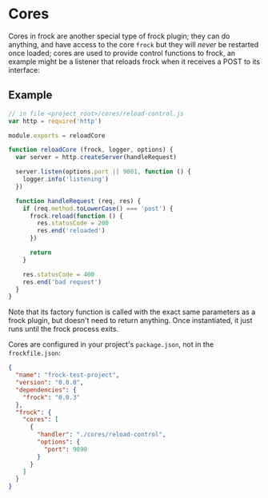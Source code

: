 # Cores

Cores in frock are another special type of frock plugin; they can do anything,
and have access to the core `frock` but they will _never_ be restarted once
loaded; cores are used to provide control functions to frock, an example might
be a listener that reloads frock when it receives a POST to its interface:

## Example

```javascript
// in file <project_root>/cores/reload-control.js
var http = require('http')

module.exports = reloadCore

function reloadCore (frock, logger, options) {
  var server = http.createServer(handleRequest)

  server.listen(options.port || 9001, function () {
    logger.info('listening')
  })

  function handleRequest (req, res) {
    if (req.method.toLowerCase() === 'post') {
      frock.reload(function () {
        res.statusCode = 200
        res.end('reloaded')
      })

      return
    }

    res.statusCode = 400
    res.end('bad request')
  }
}
```

Note that its factory function is called with the exact same parameters as a
frock plugin, but doesn't need to return anything. Once instantiated, it just
runs until the frock process exits.

Cores are configured in your project's `package.json`, not in the
`frockfile.json`:

```json
{
  "name": "frock-test-project",
  "version": "0.0.0",
  "dependencies": {
    "frock": "0.0.3"
  },
  "frock": {
    "cores": [
      {
        "handler": "./cores/reload-control",
        "options": {
          "port": 9090
        }
      }
    ]
  }
}
```
